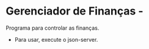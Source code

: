 # Gerenciador de Finanças - 
Programa para controlar as finanças. 
- Para usar, execute o json-server.
